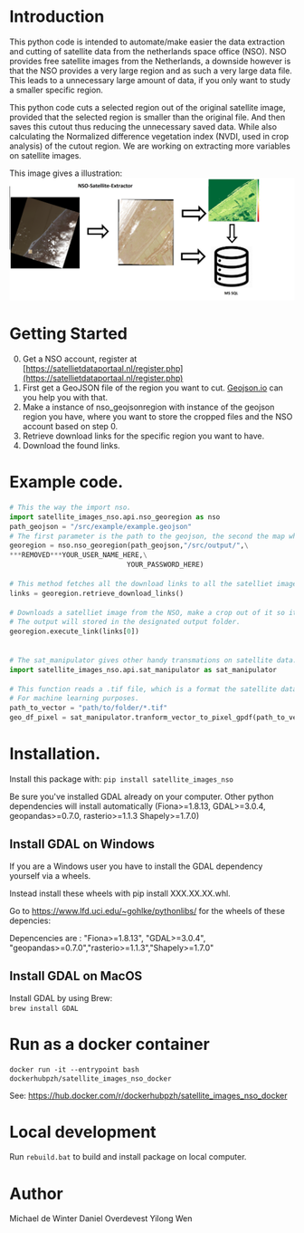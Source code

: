 # Introduction 
This python code is intended to automate/make easier the data extraction and cutting of satellite data from the netherlands space office (NSO).
NSO provides free satellite images from the Netherlands, a downside however is that the NSO provides a very large region and as such a very large data file.
This leads to a unnecessary large amount of data, if you only want to study a smaller specific region.

This python code cuts a selected region out of the original satellite image, provided that the selected region is smaller than the original file.
And then saves this cutout thus reducing the unnecessary saved data. 
While also calculating the Normalized difference vegetation index (NVDI, used in crop analysis) of the cutout region.
We are working on extracting more variables on satellite images.

This image gives a illustration: 
![Alt text](example.png?raw=true "Title")



# Getting Started

0. Get a NSO account, register at [https://satellietdataportaal.nl/register.php](https://satellietdataportaal.nl/register.php)
1. First get a GeoJSON file of the region you want to cut. [Geojson.io](https://geojson.io/#map=8/51.821/5.004) can you help you with that.
2. Make a instance of nso_geojsonregion with instance of the geojson region you have, where you want to store the cropped files and the NSO account based on step 0.
2. Retrieve download links for the specific region you want to have.
3. Download the found links.

# Example code.

```python
# This the way the import nso.
import satellite_images_nso.api.nso_georegion as nso
path_geojson = "/src/example/example.geojson"
# The first parameter is the path to the geojson, the second the map where the cropped satellite data will be installed
georegion = nso.nso_georegion(path_geojson,"/src/output/",\
***REMOVED***YOUR_USER_NAME_HERE,\
                             YOUR_PASSWORD_HERE)

# This method fetches all the download links to all the satelliet images which contain region in the geojson.
links = georegion.retrieve_download_links()

# Downloads a satelliet image from the NSO, make a crop out of it so it fits the geojson region and calculate the NVDI index.
# The output will stored in the designated output folder.
georegion.execute_link(links[0])


# The sat_manipulator gives other handy transmations on satellite data.
import satellite_images_nso.api.sat_manipulator as sat_manipulator

# This function reads a .tif file, which is a format the satellite data is stored in,  and converts it to a pixel based geopandas dataframe.
# For machine learning purposes.
path_to_vector = "path/to/folder/*.tif"
geo_df_pixel = sat_manipulator.tranform_vector_to_pixel_gpdf(path_to_vector)
```

# Installation.

Install this package with: `pip install satellite_images_nso`

Be sure you've installed GDAL already on your computer. Other python dependencies will install automatically (Fiona>=1.8.13, GDAL>=3.0.4, geopandas>=0.7.0, rasterio>=1.1.3 Shapely>=1.7.0)

## Install GDAL on Windows
If you are a Windows user you have to install the GDAL dependency yourself via a wheels.

Instead install these wheels with pip install XXX.XX.XX.whl.

Go to https://www.lfd.uci.edu/~gohlke/pythonlibs/ for the wheels of these depencies:
 
Depencencies are : "Fiona>=1.8.13", "GDAL>=3.0.4", "geopandas>=0.7.0","rasterio>=1.1.3","Shapely>=1.7.0"


## Install GDAL on MacOS
Install GDAL by using Brew:  
`brew install GDAL`

# Run as a docker container
```console
docker run -it --entrypoint bash dockerhubpzh/satellite_images_nso_docker
```
See: https://hub.docker.com/r/dockerhubpzh/satellite_images_nso_docker

# Local development
Run `rebuild.bat` to build and install package on local computer.




# Author
Michael de Winter
Daniel Overdevest
Yilong Wen

